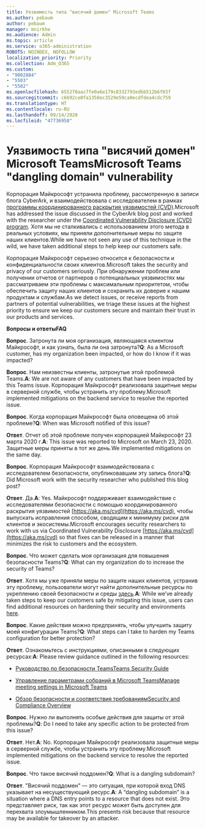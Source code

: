 ```yaml
---
title: Уязвимость типа "висячий домен" Microsoft Teams
ms.author: pebaum
author: pebaum
manager: mnirkhe
ms.audience: Admin
ms.topic: article
ms.service: o365-administration
ROBOTS: NOINDEX, NOFOLLOW
localization_priority: Priority
ms.collection: Adm_O365
ms.custom:
- "9002884"
- "5503"
- "5502"
ms.openlocfilehash: 655270aac7fe0a6e179c8332793edbb512b6f03f
ms.sourcegitcommit: c6692ce0fa1358ec3529e59ca0ecdfdea4cdc759
ms.translationtype: HT
ms.contentlocale: ru-RU
ms.lasthandoff: 09/14/2020
ms.locfileid: "47736958"
---
```

# <a name="microsoft-teams-dangling-domain-vulnerability"></a><span data-ttu-id="39ac9-102">Уязвимость типа "висячий домен" Microsoft Teams</span><span class="sxs-lookup"><span data-stu-id="39ac9-102">Microsoft Teams "dangling domain" vulnerability</span></span>

<span data-ttu-id="39ac9-103">Корпорация Майкрософт устранила проблему, рассмотренную в записи блога CyberArk, и взаимодействовала с исследователем в рамках [программы координированного раскрытия уязвимостей (CVD)](https://aka.ms/cvd).</span><span class="sxs-lookup"><span data-stu-id="39ac9-103">Microsoft has addressed the issue discussed in the CyberArk blog post and worked with the researcher under the [Coordinated Vulnerability Disclosure (CVD) program](https://aka.ms/cvd).</span></span> <span data-ttu-id="39ac9-104">Хотя мы не сталкивались с использованием этого метода в реальных условиях, мы приняли дополнительные меры по защите наших клиентов.</span><span class="sxs-lookup"><span data-stu-id="39ac9-104">While we have not seen any use of this technique in the wild, we have taken additional steps to help keep our customers safe.</span></span>

<span data-ttu-id="39ac9-105">Корпорация Майкрософт серьезно относится к безопасности и конфиденциальности своих клиентов.</span><span class="sxs-lookup"><span data-stu-id="39ac9-105">Microsoft takes the security and privacy of our customers seriously.</span></span> <span data-ttu-id="39ac9-106">При обнаружении проблем или получении отчетов от партнеров о потенциальных уязвимостях мы рассматриваем эти проблемы с максимальным приоритетом, чтобы обеспечить защиту наших клиентов и сохранить их доверие к нашим продуктам и службам.</span><span class="sxs-lookup"><span data-stu-id="39ac9-106">As we detect issues, or receive reports from partners of potential vulnerabilities, we triage these issues at the highest priority to ensure we keep our customers secure and maintain their trust in our products and services.</span></span>

<span data-ttu-id="39ac9-107">**Вопросы и ответы**</span><span class="sxs-lookup"><span data-stu-id="39ac9-107">**FAQ**</span></span>

<span data-ttu-id="39ac9-108">**Вопрос**. Затронута ли моя организация, являющаяся клиентом Майкрософт, и как узнать, была ли она затронута?</span><span class="sxs-lookup"><span data-stu-id="39ac9-108">**Q**: As a Microsoft customer, has my organization been impacted, or how do I know if it was impacted?</span></span>

<span data-ttu-id="39ac9-109">**Вопрос**. Нам неизвестны клиенты, затронутые этой проблемой Teams.</span><span class="sxs-lookup"><span data-stu-id="39ac9-109">**A**: We are not aware of any customers that have been impacted by this Teams issue.</span></span> <span data-ttu-id="39ac9-110">Корпорация Майкрософт реализовала защитные меры в серверной службе, чтобы устранить эту проблему.</span><span class="sxs-lookup"><span data-stu-id="39ac9-110">Microsoft implemented mitigations on the backend service to resolve the reported issue.</span></span>

<span data-ttu-id="39ac9-111">**Вопрос**. Когда корпорация Майкрософт была оповещена об этой проблеме?</span><span class="sxs-lookup"><span data-stu-id="39ac9-111">**Q**: When was Microsoft notified of this issue?</span></span>

<span data-ttu-id="39ac9-112">**Ответ**. Отчет об этой проблеме получен корпорацией Майкрософт 23 марта 2020 г.</span><span class="sxs-lookup"><span data-stu-id="39ac9-112">**A**: This issue was reported to Microsoft on March 23, 2020.</span></span> <span data-ttu-id="39ac9-113">Защитные меры приняты в тот же день.</span><span class="sxs-lookup"><span data-stu-id="39ac9-113">We implemented mitigations on the same day.</span></span>

<span data-ttu-id="39ac9-114">**Вопрос**. Корпорация Майкрософт взаимодействовала с исследователем безопасности, опубликовавшим эту запись блога?</span><span class="sxs-lookup"><span data-stu-id="39ac9-114">**Q**: Did Microsoft work with the security researcher who published this blog post?</span></span>

<span data-ttu-id="39ac9-115">**Ответ**. Да.</span><span class="sxs-lookup"><span data-stu-id="39ac9-115">**A**: Yes.</span></span> <span data-ttu-id="39ac9-116">Майкрософт поддерживает взаимодействие с исследователями безопасности с помощью координированного раскрытия уязвимостей [https://aka.ms/cvd](https://aka.ms/cvd), чтобы выпускать исправления способом, сводящим к минимуму риски для клиентов и экосистемы.</span><span class="sxs-lookup"><span data-stu-id="39ac9-116">Microsoft encourages security researchers to work with us via Coordinated Vulnerability Disclosure [https://aka.ms/cvd](https://aka.ms/cvd) so that fixes can be released in a manner that minimizes the risk to customers and the ecosystem.</span></span>  

<span data-ttu-id="39ac9-117">**Вопрос**. Что может сделать моя организация для повышения безопасности Teams?</span><span class="sxs-lookup"><span data-stu-id="39ac9-117">**Q**: What can my organization do to increase the security of Teams?</span></span>  

<span data-ttu-id="39ac9-118">**Ответ**. Хотя мы уже приняли меры по защите наших клиентов, устранив эту проблему, пользователи могут найти дополнительные ресурсы по укреплению своей безопасности и среды [здесь](https://www.microsoft.com/microsoft-365/blog/2020/04/06/it-professionals-privacy-security-microsoft-teams/).</span><span class="sxs-lookup"><span data-stu-id="39ac9-118">**A**: While we’ve already taken steps to keep our customers safe by mitigating this issue, users can find additional resources on hardening their security and environments [here](https://www.microsoft.com/microsoft-365/blog/2020/04/06/it-professionals-privacy-security-microsoft-teams/).</span></span>  

<span data-ttu-id="39ac9-119">**Вопрос**. Какие действия можно предпринять, чтобы улучшить защиту моей конфигурации Teams?</span><span class="sxs-lookup"><span data-stu-id="39ac9-119">**Q**: What steps can I take to harden my Teams configuration for better protection?</span></span>

<span data-ttu-id="39ac9-120">**Ответ**. Ознакомьтесь с инструкциями, описанными в следующих ресурсах:</span><span class="sxs-lookup"><span data-stu-id="39ac9-120">**A**: Please review guidance outlined in the following resources:</span></span> 

- [<span data-ttu-id="39ac9-121">Руководство по безопасности Teams</span><span class="sxs-lookup"><span data-stu-id="39ac9-121">Teams Security Guide</span></span>](https://docs.microsoft.com/microsoftteams/teams-security-guide)

- [<span data-ttu-id="39ac9-122">Управление параметрами собраний в Microsoft Teams</span><span class="sxs-lookup"><span data-stu-id="39ac9-122">Manage meeting settings in Microsoft Teams</span></span>](https://docs.microsoft.com/microsoftteams/meeting-settings-in-teams)

- [<span data-ttu-id="39ac9-123">Обзор безопасности и соответствия требованиям</span><span class="sxs-lookup"><span data-stu-id="39ac9-123">Security and Compliance Overview</span></span>](https://docs.microsoft.com/microsoftteams/security-compliance-overview)

<span data-ttu-id="39ac9-124">**Вопрос**. Нужно ли выполнять особые действия для защиты от этой проблемы?</span><span class="sxs-lookup"><span data-stu-id="39ac9-124">**Q**: Do I need to take any specific action to be protected from this issue?</span></span>

<span data-ttu-id="39ac9-125">**Ответ**. Нет.</span><span class="sxs-lookup"><span data-stu-id="39ac9-125">**A**: No.</span></span> <span data-ttu-id="39ac9-126">Корпорация Майкрософт реализовала защитные меры в серверной службе, чтобы устранить эту проблему.</span><span class="sxs-lookup"><span data-stu-id="39ac9-126">Microsoft implemented mitigations on the backend service to resolve the reported issue.</span></span>

<span data-ttu-id="39ac9-127">**Вопрос**. Что такое висячий поддомен?</span><span class="sxs-lookup"><span data-stu-id="39ac9-127">**Q**: What is a dangling subdomain?</span></span>

<span data-ttu-id="39ac9-128">**Ответ**. "Висячий поддомен" — это ситуация, при которой вход DNS указывает на несуществующий ресурс.</span><span class="sxs-lookup"><span data-stu-id="39ac9-128">**A**:  A “dangling subdomain” is a situation where a DNS entry points to a resource that does not exist.</span></span>  <span data-ttu-id="39ac9-129">Это представляет риск, так как этот ресурс может быть доступен для перехвата злоумышленником.</span><span class="sxs-lookup"><span data-stu-id="39ac9-129">This presents risk because that resource may be available for takeover by an attacker.</span></span>
